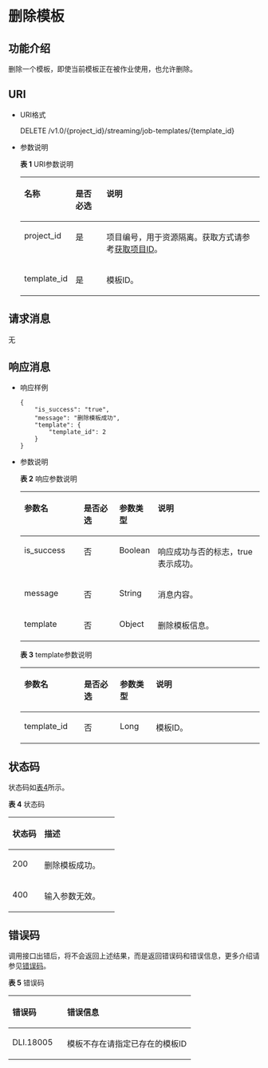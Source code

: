 # 删除模板<a name="dli_02_0247"></a>

## 功能介绍<a name="s89ff8bc59cba4c3b94dc17e85c8fa1ea"></a>

删除一个模板，即使当前模板正在被作业使用，也允许删除。

## URI<a name="sef21e3efc2a44a84a03adad33a1ae006"></a>

-   URI格式

    DELETE /v1.0/\{project\_id\}/streaming/job-templates/\{template\_id\}

-   参数说明

    **表 1**  URI参数说明

    <a name="t219b031199884ac1bb9e91158ddc9efb"></a>
    <table><thead align="left"><tr id="r04005eeda24e4db9b06516450d4d56af"><th class="cellrowborder" valign="top" width="14.649999999999999%" id="mcps1.2.4.1.1"><p id="a80847df5e5dc448caa46a2ff258fa2c4"><a name="a80847df5e5dc448caa46a2ff258fa2c4"></a><a name="a80847df5e5dc448caa46a2ff258fa2c4"></a>名称</p>
    </th>
    <th class="cellrowborder" valign="top" width="13.56%" id="mcps1.2.4.1.2"><p id="af54fc16087b049c98f748c1a2faace17"><a name="af54fc16087b049c98f748c1a2faace17"></a><a name="af54fc16087b049c98f748c1a2faace17"></a>是否必选</p>
    </th>
    <th class="cellrowborder" valign="top" width="71.78999999999999%" id="mcps1.2.4.1.3"><p id="a484a3e0ce14846799c727ccbd4075d6c"><a name="a484a3e0ce14846799c727ccbd4075d6c"></a><a name="a484a3e0ce14846799c727ccbd4075d6c"></a>说明</p>
    </th>
    </tr>
    </thead>
    <tbody><tr id="r8022e11be3f54ad290cf8c848a56a550"><td class="cellrowborder" valign="top" width="14.649999999999999%" headers="mcps1.2.4.1.1 "><p id="p1262440203315"><a name="p1262440203315"></a><a name="p1262440203315"></a>project_id</p>
    </td>
    <td class="cellrowborder" valign="top" width="13.56%" headers="mcps1.2.4.1.2 "><p id="p1016041415356"><a name="p1016041415356"></a><a name="p1016041415356"></a>是</p>
    </td>
    <td class="cellrowborder" valign="top" width="71.78999999999999%" headers="mcps1.2.4.1.3 "><p id="p1768719515356"><a name="p1768719515356"></a><a name="p1768719515356"></a>项目编号，用于资源隔离。获取方式请参考<a href="获取项目ID.md">获取项目ID</a>。</p>
    </td>
    </tr>
    <tr id="row79821335125911"><td class="cellrowborder" valign="top" width="14.649999999999999%" headers="mcps1.2.4.1.1 "><p id="p898383518592"><a name="p898383518592"></a><a name="p898383518592"></a>template_id</p>
    </td>
    <td class="cellrowborder" valign="top" width="13.56%" headers="mcps1.2.4.1.2 "><p id="p119842354597"><a name="p119842354597"></a><a name="p119842354597"></a>是</p>
    </td>
    <td class="cellrowborder" valign="top" width="71.78999999999999%" headers="mcps1.2.4.1.3 "><p id="p12985635105914"><a name="p12985635105914"></a><a name="p12985635105914"></a>模板ID。</p>
    </td>
    </tr>
    </tbody>
    </table>


## 请求消息<a name="s3afece1037ea4f62aeffb3db49b97f70"></a>

无

## 响应消息<a name="se2bf80cdb76541308f69f258ea4b1bd6"></a>

-   响应样例

    ```
    {
        "is_success": "true",
        "message": "删除模板成功",
        "template": {
            "template_id": 2
        }
    }
    ```

-   参数说明

    **表 2**  响应参数说明

    <a name="tcedd9d5bece544898da42c15fe855a72"></a>
    <table><thead align="left"><tr id="r263212cfc24b4f7ab11ba179dc95f8d5"><th class="cellrowborder" valign="top" width="25%" id="mcps1.2.5.1.1"><p id="aa71bb56aa6ba48488d66e68a44744488"><a name="aa71bb56aa6ba48488d66e68a44744488"></a><a name="aa71bb56aa6ba48488d66e68a44744488"></a>参数名</p>
    </th>
    <th class="cellrowborder" valign="top" width="15%" id="mcps1.2.5.1.2"><p id="adfb457c202dc4709b315aa6d0a384fdf"><a name="adfb457c202dc4709b315aa6d0a384fdf"></a><a name="adfb457c202dc4709b315aa6d0a384fdf"></a>是否必选</p>
    </th>
    <th class="cellrowborder" valign="top" width="15%" id="mcps1.2.5.1.3"><p id="a07ad11538b854ab4997a0c69b2fa1ff5"><a name="a07ad11538b854ab4997a0c69b2fa1ff5"></a><a name="a07ad11538b854ab4997a0c69b2fa1ff5"></a>参数类型</p>
    </th>
    <th class="cellrowborder" valign="top" width="45%" id="mcps1.2.5.1.4"><p id="a27603242143846be8ed4173686b0b27b"><a name="a27603242143846be8ed4173686b0b27b"></a><a name="a27603242143846be8ed4173686b0b27b"></a>说明</p>
    </th>
    </tr>
    </thead>
    <tbody><tr id="row1810397210"><td class="cellrowborder" valign="top" width="25%" headers="mcps1.2.5.1.1 "><p id="p59431116224"><a name="p59431116224"></a><a name="p59431116224"></a>is_success</p>
    </td>
    <td class="cellrowborder" valign="top" width="15%" headers="mcps1.2.5.1.2 "><p id="p194315165219"><a name="p194315165219"></a><a name="p194315165219"></a>否</p>
    </td>
    <td class="cellrowborder" valign="top" width="15%" headers="mcps1.2.5.1.3 "><p id="p49448166218"><a name="p49448166218"></a><a name="p49448166218"></a>Boolean</p>
    </td>
    <td class="cellrowborder" valign="top" width="45%" headers="mcps1.2.5.1.4 "><p id="p145695225010"><a name="p145695225010"></a><a name="p145695225010"></a>响应成功与否的标志，true表示成功。</p>
    </td>
    </tr>
    <tr id="rab514ea502754f9d88a6ca5cd27e6f9b"><td class="cellrowborder" valign="top" width="25%" headers="mcps1.2.5.1.1 "><p id="p79441316729"><a name="p79441316729"></a><a name="p79441316729"></a>message</p>
    </td>
    <td class="cellrowborder" valign="top" width="15%" headers="mcps1.2.5.1.2 "><p id="p1794416161823"><a name="p1794416161823"></a><a name="p1794416161823"></a>否</p>
    </td>
    <td class="cellrowborder" valign="top" width="15%" headers="mcps1.2.5.1.3 "><p id="p1794421613211"><a name="p1794421613211"></a><a name="p1794421613211"></a>String</p>
    </td>
    <td class="cellrowborder" valign="top" width="45%" headers="mcps1.2.5.1.4 "><p id="p161502030604"><a name="p161502030604"></a><a name="p161502030604"></a>消息内容。</p>
    </td>
    </tr>
    <tr id="rd59ae95756ea47c28d7aa24b2a057881"><td class="cellrowborder" valign="top" width="25%" headers="mcps1.2.5.1.1 "><p id="p14944716325"><a name="p14944716325"></a><a name="p14944716325"></a>template</p>
    </td>
    <td class="cellrowborder" valign="top" width="15%" headers="mcps1.2.5.1.2 "><p id="p69447168216"><a name="p69447168216"></a><a name="p69447168216"></a>否</p>
    </td>
    <td class="cellrowborder" valign="top" width="15%" headers="mcps1.2.5.1.3 "><p id="p1944516127"><a name="p1944516127"></a><a name="p1944516127"></a>Object</p>
    </td>
    <td class="cellrowborder" valign="top" width="45%" headers="mcps1.2.5.1.4 "><p id="p611723615017"><a name="p611723615017"></a><a name="p611723615017"></a>删除模板信息。</p>
    </td>
    </tr>
    </tbody>
    </table>

    **表 3**  template参数说明

    <a name="table42271991538"></a>
    <table><thead align="left"><tr id="row1722829632"><th class="cellrowborder" valign="top" width="25%" id="mcps1.2.5.1.1"><p id="p72284914313"><a name="p72284914313"></a><a name="p72284914313"></a>参数名</p>
    </th>
    <th class="cellrowborder" valign="top" width="15%" id="mcps1.2.5.1.2"><p id="p12282918320"><a name="p12282918320"></a><a name="p12282918320"></a>是否必选</p>
    </th>
    <th class="cellrowborder" valign="top" width="15%" id="mcps1.2.5.1.3"><p id="p1622829336"><a name="p1622829336"></a><a name="p1622829336"></a>参数类型</p>
    </th>
    <th class="cellrowborder" valign="top" width="45%" id="mcps1.2.5.1.4"><p id="p11228195313"><a name="p11228195313"></a><a name="p11228195313"></a>说明</p>
    </th>
    </tr>
    </thead>
    <tbody><tr id="row9230893312"><td class="cellrowborder" valign="top" width="25%" headers="mcps1.2.5.1.1 "><p id="p82306917316"><a name="p82306917316"></a><a name="p82306917316"></a>template_id</p>
    </td>
    <td class="cellrowborder" valign="top" width="15%" headers="mcps1.2.5.1.2 "><p id="p92307917318"><a name="p92307917318"></a><a name="p92307917318"></a>否</p>
    </td>
    <td class="cellrowborder" valign="top" width="15%" headers="mcps1.2.5.1.3 "><p id="p52301691234"><a name="p52301691234"></a><a name="p52301691234"></a>Long</p>
    </td>
    <td class="cellrowborder" valign="top" width="45%" headers="mcps1.2.5.1.4 "><p id="p62301092035"><a name="p62301092035"></a><a name="p62301092035"></a>模板ID。</p>
    </td>
    </tr>
    </tbody>
    </table>


## 状态码<a name="s1b495ba11cd9411c9ad2ee50103334a7"></a>

状态码如[表4](#t43c1f1c0ba344f4cbcb270953d9cca2a)所示。

**表 4**  状态码

<a name="t43c1f1c0ba344f4cbcb270953d9cca2a"></a>
<table><thead align="left"><tr id="r2ad0f008ce2248a1800a3e8b77226a56"><th class="cellrowborder" valign="top" width="30%" id="mcps1.2.3.1.1"><p id="afa33b7f5b0ac4d008ebcf6493f629b24"><a name="afa33b7f5b0ac4d008ebcf6493f629b24"></a><a name="afa33b7f5b0ac4d008ebcf6493f629b24"></a>状态码</p>
</th>
<th class="cellrowborder" valign="top" width="70%" id="mcps1.2.3.1.2"><p id="af801170b350b4f8ba3b575c7ddb8b13e"><a name="af801170b350b4f8ba3b575c7ddb8b13e"></a><a name="af801170b350b4f8ba3b575c7ddb8b13e"></a>描述</p>
</th>
</tr>
</thead>
<tbody><tr id="r0b449b1d3b8c498ea3e6cce16c80a14c"><td class="cellrowborder" valign="top" width="30%" headers="mcps1.2.3.1.1 "><p id="a8c63a97e3bad402ebaead0bd99cad632"><a name="a8c63a97e3bad402ebaead0bd99cad632"></a><a name="a8c63a97e3bad402ebaead0bd99cad632"></a>200</p>
</td>
<td class="cellrowborder" valign="top" width="70%" headers="mcps1.2.3.1.2 "><p id="af86844c7bb364c48b6300df1af164af2"><a name="af86844c7bb364c48b6300df1af164af2"></a><a name="af86844c7bb364c48b6300df1af164af2"></a>删除模板成功。</p>
</td>
</tr>
<tr id="row116861975417"><td class="cellrowborder" valign="top" width="30%" headers="mcps1.2.3.1.1 "><p id="p106867764113"><a name="p106867764113"></a><a name="p106867764113"></a>400</p>
</td>
<td class="cellrowborder" valign="top" width="70%" headers="mcps1.2.3.1.2 "><p id="p117012316811"><a name="p117012316811"></a><a name="p117012316811"></a>输入参数无效。</p>
</td>
</tr>
</tbody>
</table>

## 错误码<a name="section13596141025715"></a>

调用接口出错后，将不会返回上述结果，而是返回错误码和错误信息，更多介绍请参见[错误码](错误码.md)。

**表 5**  错误码

<a name="zh-cn_topic_0207595520_table847819307387"></a>
<table><thead align="left"><tr id="zh-cn_topic_0207595520_row2479163016383"><th class="cellrowborder" valign="top" width="30%" id="mcps1.2.3.1.1"><p id="zh-cn_topic_0207595520_p114796309389"><a name="zh-cn_topic_0207595520_p114796309389"></a><a name="zh-cn_topic_0207595520_p114796309389"></a>错误码</p>
</th>
<th class="cellrowborder" valign="top" width="70%" id="mcps1.2.3.1.2"><p id="zh-cn_topic_0207595520_p1647973053817"><a name="zh-cn_topic_0207595520_p1647973053817"></a><a name="zh-cn_topic_0207595520_p1647973053817"></a>错误信息</p>
</th>
</tr>
</thead>
<tbody><tr id="zh-cn_topic_0207595520_row1047920308387"><td class="cellrowborder" valign="top" width="30%" headers="mcps1.2.3.1.1 "><p id="p28601409176"><a name="p28601409176"></a><a name="p28601409176"></a>DLI.18005</p>
</td>
<td class="cellrowborder" valign="top" width="70%" headers="mcps1.2.3.1.2 "><p id="p33771258173"><a name="p33771258173"></a><a name="p33771258173"></a>模板不存在请指定已存在的模板ID</p>
</td>
</tr>
</tbody>
</table>

